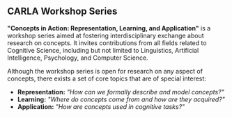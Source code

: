 ## CARLA Workshop Series

**"Concepts in Action: Representation, Learning, and Application"** is a workshop series aimed at fostering interdisciplinary exchange about research on concepts. It invites contributions from all fields related to Cognitive Science, including but not limited to Linguistics, Artificial Intelligence, Psychology, and Computer Science.

Although the workshop series is open for research on any aspect of concepts, there exists a set of core topics that are of special interest:

- **Representation:** _"How can we formally describe and model concepts?"_
- **Learning:** _"Where do concepts come from and how are they acquired?"_
- **Application:** _"How are concepts used in cognitive tasks?"_
